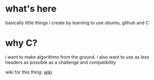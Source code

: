 # what's here
basically little things i create by learning to use ubuntu, github and C 

# why C?
i want to make algorithms from the ground. i also want to use as less headers as possible as a challenge and compatibility 

wiki for this thing: [wiki](https://github.com/extremq/algorithms/wiki)

